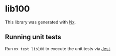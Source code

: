 # lib100

This library was generated with [Nx](https://nx.dev).

## Running unit tests

Run `nx test lib100` to execute the unit tests via [Jest](https://jestjs.io).
